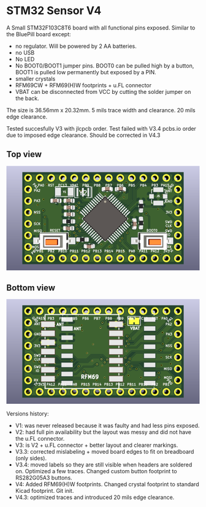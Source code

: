 # STM32 Sensor V4

A Small STM32F103C8T6 board with all functional pins exposed. Similar to the BluePill board except:

- no regulator. Will be powered by 2 AA batteries.
- no USB
- No LED
- No BOOT0/BOOT1 jumper pins. BOOT0 can be pulled high by a button, BOOT1 is pulled low permanently but exposed by a PIN.
- smaller crystals
- RFM69CW + RFM69(H)W footprints + u.FL connector
- VBAT can be disconnected from VCC by cutting the solder jumper on the back.

The size is 36.56mm x 20.32mm. 5 mils trace width and clearance. 20 mils edge clearance.

Tested succesfully V3 with jlcpcb order.
Test failed with V3.4 pcbs.io order due to imposed edge clearance. Should be corrected in V4.3

## Top view
![Top View](top.png?raw=true "Top")

## Bottom view
![Bottom View](bottom.png?raw=true "Top")

Versions history:

- V1: was never released because it was faulty and had less pins exposed.
- V2: had full pin availability but the layout was messy and did not have the u.FL connector.
- V3: is V2 + u.FL connector + better layout and clearer markings.
- V3.3: corrected mislabeling + moved board edges to fit on breadboard (only sides).
- V3.4: moved labels so they are still visible when headers are soldered on. Optimized a few traces. Changed custom button footprint to RS282G05A3 buttons.
- V4: Added RFM69(H)W footprints. Changed crystal footprint to standard Kicad footprint. Git init.
- V4.3: optimized traces and introduced 20 mils edge clearance.
